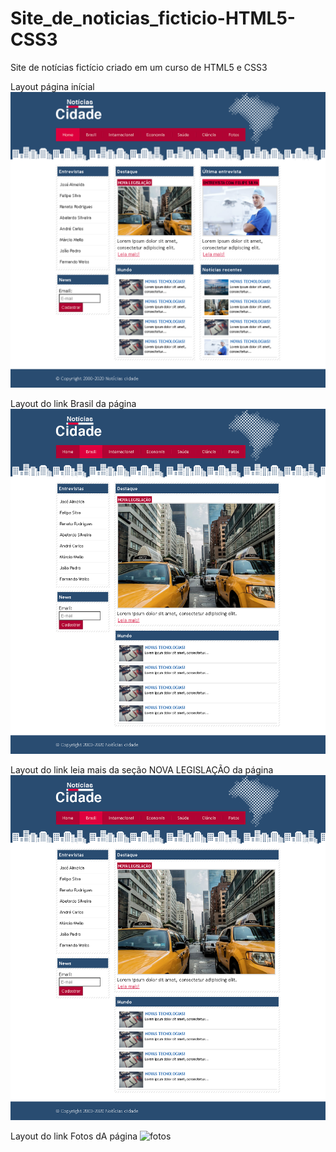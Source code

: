 # Site_de_noticias_ficticio-HTML5-CSS3
Site de notícias fictício criado em um curso de HTML5 e CSS3

Layout página inícial
![Site de notícias](https://github.com/DeangellesES/Site_de_noticias_ficticio-HTML5-CSS3/blob/master/site-noticias-ficticio.png)



Layout do link Brasil da página
![brasil](https://github.com/DeangellesES/Site_de_noticias_ficticio-HTML5-CSS3/blob/master/brasil.png)



Layout do link leia mais da seção NOVA LEGISLAÇÃO da página 
![nova legislação](https://github.com/DeangellesES/Site_de_noticias_ficticio-HTML5-CSS3/blob/master/brasil.png)



Layout do link Fotos dA página
![fotos]()


